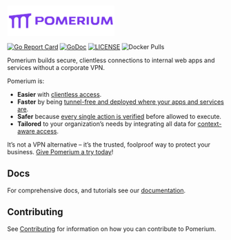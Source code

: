 <a href="https://pomerium.com" title="Pomerium is a zero trust, context and identity aware access proxy."><img src="./ui/dist/logo.png" width="249" height="70" alt="pomerium logo"></a>

[![Go Report Card](https://goreportcard.com/badge/github.com/pomerium/pomerium)](https://goreportcard.com/report/github.com/pomerium/pomerium)
[![GoDoc](https://godoc.org/github.com/pomerium/pomerium?status.svg)][godocs]
[![LICENSE](https://img.shields.io/github/license/pomerium/pomerium.svg)](https://github.com/pomerium/pomerium/blob/main/LICENSE)
![Docker Pulls](https://img.shields.io/docker/pulls/pomerium/pomerium)

Pomerium builds secure, clientless connections to internal web apps and services without a corporate VPN.

Pomerium is:

- **Easier** with [clientless access](https://www.pomerium.com/clientless-access).
- **Faster** by being [tunnel-free and deployed where your apps and services are](https://www.pomerium.com/vpn-replacement).
- **Safer** because [every single action is verified](https://www.pomerium.com/continuous-verification-auditing) before allowed to execute.
- **Tailored** to your organization’s needs by integrating all data for [context-aware access](https://www.pomerium.com/context-aware-access).

It’s not a VPN alternative – it’s the trusted, foolproof way to protect your business. [Give Pomerium a try today](https://console.pomerium.app/create-account?utm_source=github&utm_medium=readme&utm_campaign=github)!

## Docs

For comprehensive docs, and tutorials see our [documentation].

## Contributing

See [Contributing] for information on how you can contribute to Pomerium.

[contributing]: https://www.pomerium.com/docs/community/contributing
[documentation]: https://www.pomerium.com/docs/
[godocs]: https://pkg.go.dev/github.com/pomerium/pomerium
